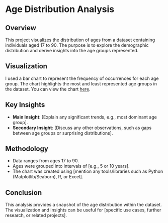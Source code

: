 # Age Distribution Analysis

## Overview

This project visualizes the distribution of ages from a dataset containing individuals aged 17 to 90. The purpose is to explore the demographic distribution and derive insights into the age groups represented.

## Visualization

I used a bar chart to represent the frequency of occurrences for each age group. The chart highlights the most and least represented age groups in the dataset. You can view the chart [here](link-to-chart).

## Key Insights

- **Main Insight**: [Explain any significant trends, e.g., most dominant age group].
- **Secondary Insight**: [Discuss any other observations, such as gaps between age groups or surprising distributions].

## Methodology

- Data ranges from ages 17 to 90.
- Ages were grouped into intervals of [e.g., 5 or 10 years].
- The chart was created using [mention any tools/libraries such as Python (Matplotlib/Seaborn), R, or Excel].

## Conclusion

This analysis provides a snapshot of the age distribution within the dataset. The visualization and insights can be useful for [specific use cases, further research, or related projects].
